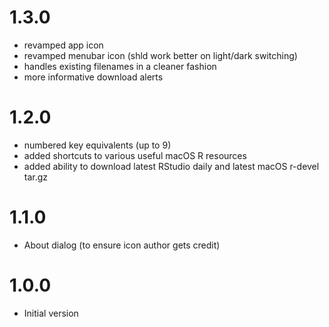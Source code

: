 # 1.3.0

- revamped app icon
- revamped menubar icon (shld work better on light/dark switching)
- handles existing filenames in a cleaner fashion
- more informative download alerts

# 1.2.0

- numbered key equivalents (up to 9)
- added shortcuts to various useful macOS R resources
- added ability to download latest RStudio daily and latest macOS r-devel tar.gz

# 1.1.0

- About dialog (to ensure icon author gets credit)

# 1.0.0

- Initial version
